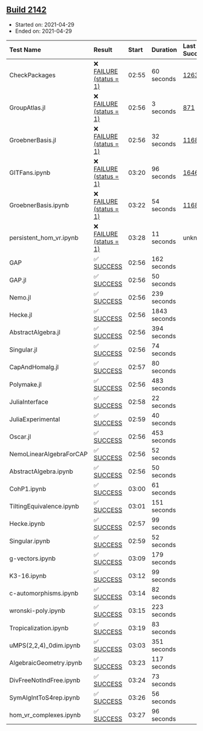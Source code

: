 ## [Build 2142](https://oscarci.mathematik.uni-kl.de/job/oscar-stable/2142/)

* Started on: 2021-04-29
* Ended on: 2021-04-29

| Test Name    | Result | Start | Duration | Last Success | First Failure |
|:-------------|:-------|:------|:---------|:-------------|:--------------|
| CheckPackages | ❌ [FAILURE (status = 1)](https://oscarci.mathematik.uni-kl.de/job/oscar-stable/2142/artifact/logs/build-2142/CheckPackages.log) | 02:55 | 60 seconds | [1263](https://oscarci.mathematik.uni-kl.de/job/oscar-stable/1263/) | [1264](https://oscarci.mathematik.uni-kl.de/job/oscar-stable/1264/) |
| GroupAtlas.jl | ❌ [FAILURE (status = 1)](https://oscarci.mathematik.uni-kl.de/job/oscar-stable/2142/artifact/logs/build-2142/GroupAtlas.jl.log) | 02:56 | 3 seconds | [871](https://oscarci.mathematik.uni-kl.de/job/oscar-stable/871/) | [872](https://oscarci.mathematik.uni-kl.de/job/oscar-stable/872/) |
| GroebnerBasis.jl | ❌ [FAILURE (status = 1)](https://oscarci.mathematik.uni-kl.de/job/oscar-stable/2142/artifact/logs/build-2142/GroebnerBasis.jl.log) | 02:56 | 32 seconds | [1168](https://oscarci.mathematik.uni-kl.de/job/oscar-stable/1168/) | [1169](https://oscarci.mathematik.uni-kl.de/job/oscar-stable/1169/) |
| GITFans.ipynb | ❌ [FAILURE (status = 1)](https://oscarci.mathematik.uni-kl.de/job/oscar-stable/2142/artifact/logs/build-2142/GITFans.ipynb.log) | 03:20 | 96 seconds | [1646](https://oscarci.mathematik.uni-kl.de/job/oscar-stable/1646/) | [1647](https://oscarci.mathematik.uni-kl.de/job/oscar-stable/1647/) |
| GroebnerBasis.ipynb | ❌ [FAILURE (status = 1)](https://oscarci.mathematik.uni-kl.de/job/oscar-stable/2142/artifact/logs/build-2142/GroebnerBasis.ipynb.log) | 03:22 | 54 seconds | [1168](https://oscarci.mathematik.uni-kl.de/job/oscar-stable/1168/) | [1169](https://oscarci.mathematik.uni-kl.de/job/oscar-stable/1169/) |
| persistent_hom_vr.ipynb | ❌ [FAILURE (status = 1)](https://oscarci.mathematik.uni-kl.de/job/oscar-stable/2142/artifact/logs/build-2142/persistent_hom_vr.ipynb.log) | 03:28 | 11 seconds | unknown | unknown |
| GAP | ✅ [SUCCESS](https://oscarci.mathematik.uni-kl.de/job/oscar-stable/2142/artifact/logs/build-2142/GAP.log) | 02:56 | 162 seconds |  |  |
| GAP.jl | ✅ [SUCCESS](https://oscarci.mathematik.uni-kl.de/job/oscar-stable/2142/artifact/logs/build-2142/GAP.jl.log) | 02:56 | 50 seconds |  |  |
| Nemo.jl | ✅ [SUCCESS](https://oscarci.mathematik.uni-kl.de/job/oscar-stable/2142/artifact/logs/build-2142/Nemo.jl.log) | 02:56 | 239 seconds |  |  |
| Hecke.jl | ✅ [SUCCESS](https://oscarci.mathematik.uni-kl.de/job/oscar-stable/2142/artifact/logs/build-2142/Hecke.jl.log) | 02:56 | 1843 seconds |  |  |
| AbstractAlgebra.jl | ✅ [SUCCESS](https://oscarci.mathematik.uni-kl.de/job/oscar-stable/2142/artifact/logs/build-2142/AbstractAlgebra.jl.log) | 02:56 | 394 seconds |  |  |
| Singular.jl | ✅ [SUCCESS](https://oscarci.mathematik.uni-kl.de/job/oscar-stable/2142/artifact/logs/build-2142/Singular.jl.log) | 02:56 | 74 seconds |  |  |
| CapAndHomalg.jl | ✅ [SUCCESS](https://oscarci.mathematik.uni-kl.de/job/oscar-stable/2142/artifact/logs/build-2142/CapAndHomalg.jl.log) | 02:57 | 80 seconds |  |  |
| Polymake.jl | ✅ [SUCCESS](https://oscarci.mathematik.uni-kl.de/job/oscar-stable/2142/artifact/logs/build-2142/Polymake.jl.log) | 02:56 | 483 seconds |  |  |
| JuliaInterface | ✅ [SUCCESS](https://oscarci.mathematik.uni-kl.de/job/oscar-stable/2142/artifact/logs/build-2142/JuliaInterface.log) | 02:58 | 22 seconds |  |  |
| JuliaExperimental | ✅ [SUCCESS](https://oscarci.mathematik.uni-kl.de/job/oscar-stable/2142/artifact/logs/build-2142/JuliaExperimental.log) | 02:59 | 40 seconds |  |  |
| Oscar.jl | ✅ [SUCCESS](https://oscarci.mathematik.uni-kl.de/job/oscar-stable/2142/artifact/logs/build-2142/Oscar.jl.log) | 02:56 | 453 seconds |  |  |
| NemoLinearAlgebraForCAP | ✅ [SUCCESS](https://oscarci.mathematik.uni-kl.de/job/oscar-stable/2142/artifact/logs/build-2142/NemoLinearAlgebraForCAP.log) | 02:56 | 52 seconds |  |  |
| AbstractAlgebra.ipynb | ✅ [SUCCESS](https://oscarci.mathematik.uni-kl.de/job/oscar-stable/2142/artifact/logs/build-2142/AbstractAlgebra.ipynb.log) | 02:56 | 50 seconds |  |  |
| CohP1.ipynb | ✅ [SUCCESS](https://oscarci.mathematik.uni-kl.de/job/oscar-stable/2142/artifact/logs/build-2142/CohP1.ipynb.log) | 03:00 | 61 seconds |  |  |
| TiltingEquivalence.ipynb | ✅ [SUCCESS](https://oscarci.mathematik.uni-kl.de/job/oscar-stable/2142/artifact/logs/build-2142/TiltingEquivalence.ipynb.log) | 03:01 | 151 seconds |  |  |
| Hecke.ipynb | ✅ [SUCCESS](https://oscarci.mathematik.uni-kl.de/job/oscar-stable/2142/artifact/logs/build-2142/Hecke.ipynb.log) | 02:57 | 99 seconds |  |  |
| Singular.ipynb | ✅ [SUCCESS](https://oscarci.mathematik.uni-kl.de/job/oscar-stable/2142/artifact/logs/build-2142/Singular.ipynb.log) | 02:59 | 52 seconds |  |  |
| g-vectors.ipynb | ✅ [SUCCESS](https://oscarci.mathematik.uni-kl.de/job/oscar-stable/2142/artifact/logs/build-2142/g-vectors.ipynb.log) | 03:09 | 179 seconds |  |  |
| K3-16.ipynb | ✅ [SUCCESS](https://oscarci.mathematik.uni-kl.de/job/oscar-stable/2142/artifact/logs/build-2142/K3-16.ipynb.log) | 03:12 | 99 seconds |  |  |
| c-automorphisms.ipynb | ✅ [SUCCESS](https://oscarci.mathematik.uni-kl.de/job/oscar-stable/2142/artifact/logs/build-2142/c-automorphisms.ipynb.log) | 03:14 | 82 seconds |  |  |
| wronski-poly.ipynb | ✅ [SUCCESS](https://oscarci.mathematik.uni-kl.de/job/oscar-stable/2142/artifact/logs/build-2142/wronski-poly.ipynb.log) | 03:15 | 223 seconds |  |  |
| Tropicalization.ipynb | ✅ [SUCCESS](https://oscarci.mathematik.uni-kl.de/job/oscar-stable/2142/artifact/logs/build-2142/Tropicalization.ipynb.log) | 03:19 | 83 seconds |  |  |
| uMPS(2,2,4)_0dim.ipynb | ✅ [SUCCESS](https://oscarci.mathematik.uni-kl.de/job/oscar-stable/2142/artifact/logs/build-2142/uMPS-2-2-4-_0dim.ipynb.log) | 03:03 | 351 seconds |  |  |
| AlgebraicGeometry.ipynb | ✅ [SUCCESS](https://oscarci.mathematik.uni-kl.de/job/oscar-stable/2142/artifact/logs/build-2142/AlgebraicGeometry.ipynb.log) | 03:23 | 117 seconds |  |  |
| DivFreeNotIndFree.ipynb | ✅ [SUCCESS](https://oscarci.mathematik.uni-kl.de/job/oscar-stable/2142/artifact/logs/build-2142/DivFreeNotIndFree.ipynb.log) | 03:24 | 73 seconds |  |  |
| SymAlgIntToS4rep.ipynb | ✅ [SUCCESS](https://oscarci.mathematik.uni-kl.de/job/oscar-stable/2142/artifact/logs/build-2142/SymAlgIntToS4rep.ipynb.log) | 03:26 | 56 seconds |  |  |
| hom_vr_complexes.ipynb | ✅ [SUCCESS](https://oscarci.mathematik.uni-kl.de/job/oscar-stable/2142/artifact/logs/build-2142/hom_vr_complexes.ipynb.log) | 03:27 | 96 seconds |  |  |
